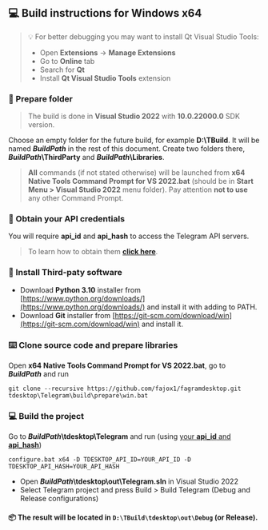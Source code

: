 ## 💻 Build instructions for Windows x64

> 💡 For better debugging you may want to install Qt Visual Studio Tools:
> 
> * Open **Extensions** -> **Manage Extensions**
> * Go to **Online** tab
> * Search for **Qt**
> * Install **Qt Visual Studio Tools** extension

[api_credentials]: api_credentials.md


### 📁 Prepare folder

> The build is done in **Visual Studio 2022** with **10.0.22000.0** SDK version.

Choose an empty folder for the future build, for example **D:\\TBuild**. It will be named ***BuildPath*** in the rest of this document. Create two folders there, ***BuildPath*\\ThirdParty** and ***BuildPath*\\Libraries**.

> **All** commands (if not stated otherwise) will be launched from **x64 Native Tools Command Prompt for VS 2022.bat** (should be in **Start Menu > Visual Studio 2022** menu folder). Pay attention **not to use** any other Command Prompt.

### 🔐 Obtain your API credentials

You will require **api_id** and **api_hash** to access the Telegram API servers.
> To learn how to obtain them **[click here][api_credentials]**.

### 📂 Install Third-paty software

* Download **Python 3.10** installer from [https://www.python.org/downloads/](https://www.python.org/downloads/) and install it with adding to PATH.
* Download **Git** installer from [https://git-scm.com/download/win](https://git-scm.com/download/win) and install it.

### ⌨️ Clone source code and prepare libraries

Open **x64 Native Tools Command Prompt for VS 2022.bat**, go to ***BuildPath*** and run

    git clone --recursive https://github.com/fajox1/fagramdesktop.git
    tdesktop\Telegram\build\prepare\win.bat

### 💻 Build the project

Go to ***BuildPath*\\tdesktop\\Telegram** and run (using [your **api_id** and **api_hash**](#obtain-your-api-credentials))

    configure.bat x64 -D TDESKTOP_API_ID=YOUR_API_ID -D TDESKTOP_API_HASH=YOUR_API_HASH

* Open ***BuildPath*\\tdesktop\\out\\Telegram.sln** in Visual Studio 2022
* Select Telegram project and press Build > Build Telegram (Debug and Release configurations)
  

#### 📦 The result will be located in `D:\TBuild\tdesktop\out\Debug` (or Release).